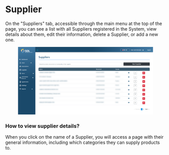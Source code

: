 # Supplier

On the "Suppliers" tab, accessible through the main menu at the top of the page, you can see a list with all Suppliers registered in the System, view details about them, edit their information, delete a Supplier, or add a new one.

<figure><img src="../../../.gitbook/assets/sup.png" alt=""><figcaption></figcaption></figure>

### How to view supplier details?

When you click on the name of a Supplier, you will access a page with their general information, including which categories they can supply products to.

